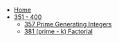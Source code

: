 - [Home](/)
- [351 - 400](/351-400/)
  - [357 Prime Generating Integers](/351-400/357-Prime-Generating-Integers.md)
  - [381 (prime - k) Factorial](/351-400/381-Prime-Factorial.md)